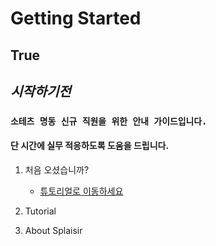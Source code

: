 # Getting Started
## True
## *시작하기전*
### `소테츠 명동 신규 직원을 위한 안내 가이드입니다.`

#### 단 시간에 실무 적응하도록 도움을 드립니다.

1. 처음 오셨습니까?
    - [튜토리얼로 이동하세요](#시작하기전)


3. Tutorial
4. About Splaisir
